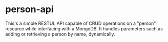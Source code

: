 # person-api
This's a simple RESTUL API capable of CRUD operations on a "person" resource while interfacing with a MongoDB. It handles parameters such as adding or retrieving a person by name, dynamically. 
